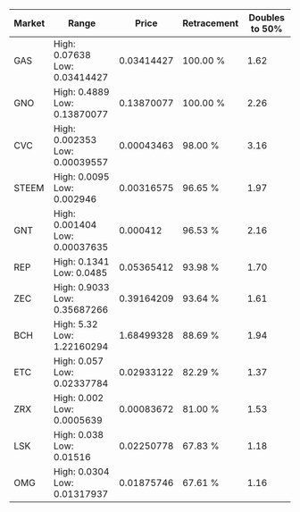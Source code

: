 | Market | Range | Price| Retracement | Doubles to 50% |
| --- | --- | --- | --- | --- |
| GAS | High: 0.07638<br />Low: 0.03414427 | 0.03414427 | 100.00 % | 1.62 |
| GNO | High: 0.4889<br />Low: 0.13870077 | 0.13870077 | 100.00 % | 2.26 |
| CVC | High: 0.002353<br />Low: 0.00039557 | 0.00043463 | 98.00 % | 3.16 |
| STEEM | High: 0.0095<br />Low: 0.002946 | 0.00316575 | 96.65 % | 1.97 |
| GNT | High: 0.001404<br />Low: 0.00037635 | 0.000412 | 96.53 % | 2.16 |
| REP | High: 0.1341<br />Low: 0.0485 | 0.05365412 | 93.98 % | 1.70 |
| ZEC | High: 0.9033<br />Low: 0.35687266 | 0.39164209 | 93.64 % | 1.61 |
| BCH | High: 5.32<br />Low: 1.22160294 | 1.68499328 | 88.69 % | 1.94 |
| ETC | High: 0.057<br />Low: 0.02337784 | 0.02933122 | 82.29 % | 1.37 |
| ZRX | High: 0.002<br />Low: 0.0005639 | 0.00083672 | 81.00 % | 1.53 |
| LSK | High: 0.038<br />Low: 0.01516 | 0.02250778 | 67.83 % | 1.18 |
| OMG | High: 0.0304<br />Low: 0.01317937 | 0.01875746 | 67.61 % | 1.16 |
